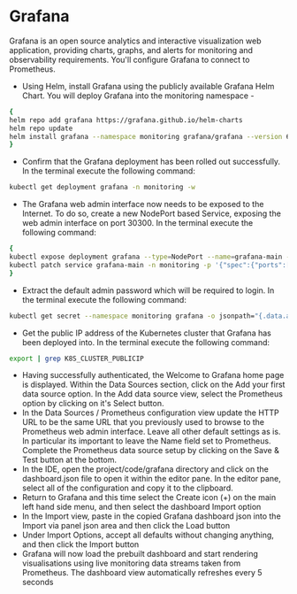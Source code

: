 # Grafana
Grafana is an open source analytics and interactive visualization web application, providing charts, graphs, and alerts for monitoring and observability requirements. You'll configure Grafana to connect to Prometheus. 

- Using Helm, install Grafana using the publicly available Grafana Helm Chart. You will deploy Grafana into the monitoring namespace -
```bash
{
helm repo add grafana https://grafana.github.io/helm-charts
helm repo update
helm install grafana --namespace monitoring grafana/grafana --version 6.1.14
}
```
- Confirm that the Grafana deployment has been rolled out successfully. In the terminal execute the following command:
```bash
kubectl get deployment grafana -n monitoring -w
```
- The Grafana web admin interface now needs to be exposed to the Internet. To do so, create a new NodePort based Service, exposing the web admin interface on port 30300. In the terminal execute the following command:
```bash
{
kubectl expose deployment grafana --type=NodePort --name=grafana-main --port=30300 --target-port=3000 -n monitoring
kubectl patch service grafana-main -n monitoring -p '{"spec":{"ports":[{"nodePort": 30300, "port": 30300, "protocol": "TCP", "targetPort": 3000}]}}'
}
```
- Extract the default admin password which will be required to login. In the terminal execute the following command:
```bash
kubectl get secret --namespace monitoring grafana -o jsonpath="{.data.admin-password}" | base64 --decode ; echo
```
- Get the public IP address of the Kubernetes cluster that Grafana has been deployed into. In the terminal execute the following command:
```bash
export | grep K8S_CLUSTER_PUBLICIP
```
- Having successfully authenticated, the Welcome to Grafana home page is displayed. Within the Data Sources section, click on the Add your first data source option. In the Add data source view, select the Prometheus option by clicking on it's Select button. 
-  In the Data Sources / Prometheus configuration view update the HTTP URL to be the same URL that you previously used to browse to the Prometheus web admin interface. Leave all other default settings as is. In particular its important to leave the Name field set to Prometheus. Complete the Prometheus data source setup by clicking  on the Save & Test button at the bottom. 
- In the IDE, open the project/code/grafana directory and click on the dashboard.json file to open it within the editor pane. In the editor pane, select all of the configuration and copy it to the clipboard.
- Return to Grafana and this time select the Create icon (+) on the main left hand side menu, and then select the dashboard Import option 
- In the Import view, paste in the copied Grafana dashboard json into the Import via panel json area and then click the Load button
- Under Import Options, accept all defaults without changing anything, and then click the Import button
- Grafana will now load the prebuilt dashboard and start rendering visualisations using live monitoring data streams taken from Prometheus. The dashboard view automatically refreshes every 5 seconds